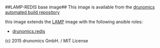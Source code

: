 ##LAMP-REDIS base image##
This image is available from the [drunomics automated build repository](https://registry.hub.docker.com/u/drunomics/lamp-redis/)

this image extends the [LAMP](https://github.com/drunomics/docker-images/tree/master/lamp) image with the following ansible roles:

* [drunomics.redis](https://github.com/drunomics/ansible-role-redis)

(c) 2015 drunomics GmbH. /  MIT License 